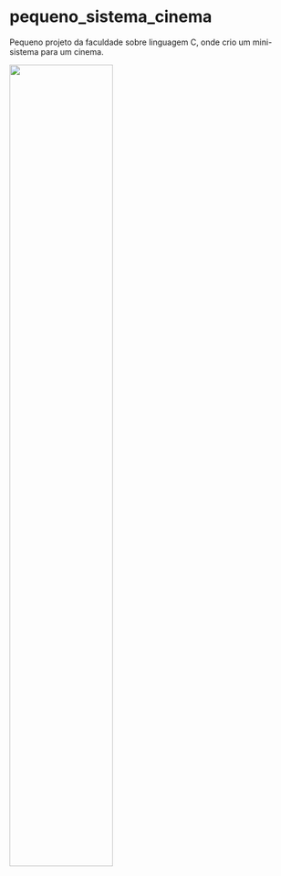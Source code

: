 # pequeno_sistema_cinema
Pequeno projeto da faculdade sobre linguagem C, onde crio um mini-sistema para um cinema.


<div> 
    <img width="60%" src="https://i.imgur.com/9pcTwWM.png" />
</div>
